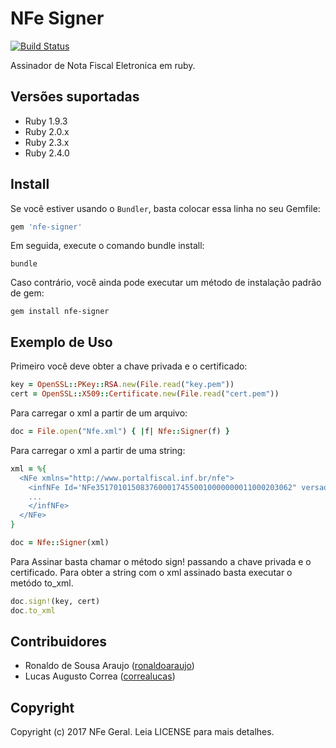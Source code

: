 NFe Signer
==========

[![Build Status](https://travis-ci.org/nfegeral/nfe-signer.svg?branch=master)](https://travis-ci.org/nfegeral/nfe-signer)

Assinador de Nota Fiscal Eletronica em ruby.

Versões suportadas
------------------

* Ruby 1.9.3
* Ruby 2.0.x
* Ruby 2.3.x
* Ruby 2.4.0

Install
-------

Se você estiver usando o `Bundler`, basta colocar essa linha no seu Gemfile:

```ruby
gem 'nfe-signer'
```

Em seguida, execute o comando bundle install:
    
    bundle

Caso contrário, você ainda pode executar um método de instalação padrão de gem:
    
    gem install nfe-signer

Exemplo de Uso
--------------

Primeiro você deve obter a chave privada e o certificado:

```ruby
key = OpenSSL::PKey::RSA.new(File.read("key.pem"))
cert = OpenSSL::X509::Certificate.new(File.read("cert.pem"))
```

Para carregar o xml a partir de um arquivo:

```ruby
doc = File.open("Nfe.xml") { |f| Nfe::Signer(f) }
```

Para carregar o xml a partir de uma string:

```ruby
xml = %{
  <NFe xmlns="http://www.portalfiscal.inf.br/nfe">
    <infNFe Id='NFe35170101508376000174550010000000011000203062" versao="3.10">
    ...
    </infNFe>
  </NFe>  
}

doc = Nfe::Signer(xml)
```

Para Assinar basta chamar o método sign! passando a chave privada e o certificado.
Para obter a string com o xml assinado basta executar o metódo to_xml.

```ruby
doc.sign!(key, cert)
doc.to_xml
```

## Contribuidores

* Ronaldo de Sousa Araujo ([ronaldoaraujo](https://github.com/ronaldoaraujo))
* Lucas Augusto Correa ([correalucas](https://github.com/correalucas))

## Copyright

Copyright (c) 2017 NFe Geral. Leia LICENSE para mais detalhes.
